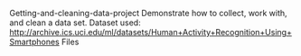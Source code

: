 Getting-and-cleaning-data-project
Demonstrate how to collect, work with, and clean a data set.
Dataset used: http://archive.ics.uci.edu/ml/datasets/Human+Activity+Recognition+Using+Smartphones
Files
